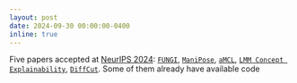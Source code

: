 ```yaml
---
layout: post
date: 2024-09-30 00:00:00-0400
inline: true
---
```


Five papers accepted at  <a href="[https://2024.ieee-icra.org/](https://neurips.cc/)" target="_blank">NeurIPS 2024</a>: <a href="https://arxiv.org/abs/2407.10964" target="_blank">`FUNGI`</a>, <a href="https://arxiv.org/abs/2312.06386" target="_blank">`ManiPose`</a>, <a href="https://arxiv.org/abs/2407.15580" target="_blank">`aMCL`</a>, <a href="https://jayneelparekh.github.io/LMM_Concept_Explainability/" target="_blank">`LMM Concept Explainability`</a>, <a href="https://diffcut-segmentation.github.io/" target="_blank">`DiffCut`</a>. Some of them already have available code
